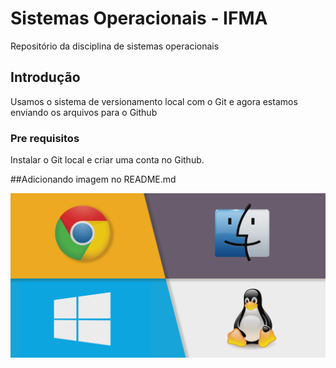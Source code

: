 # Sistemas Operacionais - IFMA
Repositório da disciplina de sistemas operacionais

## Introdução

Usamos o sistema de versionamento local com o Git e agora estamos enviando os arquivos para o Github

### Pre requisitos

Instalar o Git local e criar uma conta no Github.

##Adicionando imagem no README.md

![](SO.gif)

